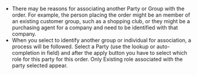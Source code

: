 - There may be reasons for associating another Party or Group with the order. For example, the person placing the order might be an member of an existing customer group, such as a shopping club, or they might be a purchasing agent for a company and need to be identified with that company.
- When you select to identify another group or individual for association, a process will be followed.
  Select a Party (use the lookup or auto-completion in field) and after the apply button you have to select which role for this party for this order. Only Existing role associated with the party selected appear.